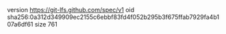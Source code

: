 version https://git-lfs.github.com/spec/v1
oid sha256:0a312d349909ec2155c6ebbf83fd4f052b295b3f675ffab7929fa4b107a6df61
size 761
